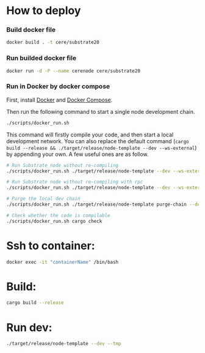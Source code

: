 # How to deploy

### Build docker file
```bash
docker build . -t cere/substrate20
```
### Run builded docker file
```bash
docker run -d -P --name cerenode cere/substrate20
```

### Run in Docker by docker compose
First, install [Docker](https://docs.docker.com/get-docker/) and
[Docker Compose](https://docs.docker.com/compose/install/).

Then run the following command to start a single node development chain.

```bash
./scripts/docker_run.sh
```

This command will firstly compile your code, and then start a local development network. You can
also replace the default command (`cargo build --release && ./target/release/node-template --dev --ws-external`)
by appending your own. A few useful ones are as follow.

```bash
# Run Substrate node without re-compiling
./scripts/docker_run.sh ./target/release/node-template --dev --ws-external

# Run Substrate node without re-compiling with rpc
./scripts/docker_run.sh ./target/release/node-template --dev --ws-external --rpc-external

# Purge the local dev chain
./scripts/docker_run.sh ./target/release/node-template purge-chain --dev

# Check whether the code is compilable
./scripts/docker_run.sh cargo check
```

# Ssh to container:
```bash
docker exec -it "containerName" /bin/bash
```

# Build:
```bash
cargo build --release
```

# Run dev:
```bash
./target/release/node-template --dev --tmp
```
